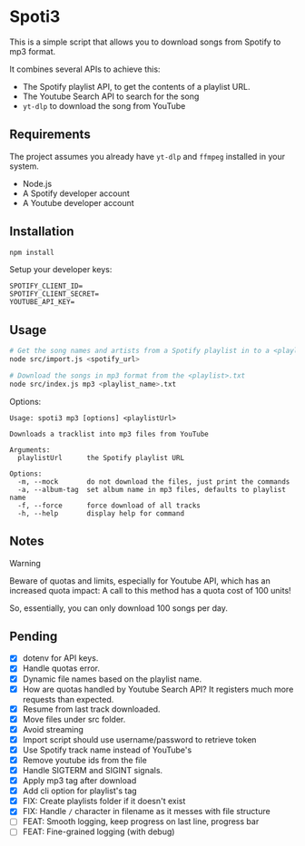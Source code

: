 # Spoti3

This is a simple script that allows you to download songs from Spotify to mp3 format.

It combines several APIs to achieve this:

- The Spotify playlist API, to get the contents of a playlist URL.
- The Youtube Search API to search for the song
- `yt-dlp` to download the song from YouTube

## Requirements

The project assumes you already have `yt-dlp` and `ffmpeg` installed in your system.

- Node.js
- A Spotify developer account
- A Youtube developer account

## Installation

```bash
npm install
```

Setup your developer keys:

```
SPOTIFY_CLIENT_ID=
SPOTIFY_CLIENT_SECRET=
YOUTUBE_API_KEY=
```

## Usage

```bash
# Get the song names and artists from a Spotify playlist in to a <playlist_name>.txt
node src/import.js <spotify_url>

# Download the songs in mp3 format from the <playlist>.txt
node src/index.js mp3 <playlist_name>.txt
```

Options:

```
Usage: spoti3 mp3 [options] <playlistUrl>

Downloads a tracklist into mp3 files from YouTube

Arguments:
  playlistUrl      the Spotify playlist URL

Options:
  -m, --mock       do not download the files, just print the commands
  -a, --album-tag  set album name in mp3 files, defaults to playlist name
  -f, --force      force download of all tracks
  -h, --help       display help for command
```

## Notes

> [!WARNING]
> Beware of quotas and limits, especially for Youtube API, which has an increased quota impact: A call to this method has a quota cost of 100 units!
>
> So, essentially, you can only download 100 songs per day.

## Pending

- [x] dotenv for API keys.
- [x] Handle quotas error.
- [x] Dynamic file names based on the playlist name.
- [x] How are quotas handled by Youtube Search API? It registers much more requests than expected.
- [x] Resume from last track downloaded.
- [x] Move files under src folder.
- [x] Avoid streaming
- [x] Import script should use username/password to retrieve token
- [x] Use Spotify track name instead of YouTube's
- [x] Remove youtube ids from the file
- [x] Handle SIGTERM and SIGINT signals.
- [x] Apply mp3 tag after download
- [x] Add cli option for playlist's tag
- [x] FIX: Create playlists folder if it doesn't exist
- [x] FIX: Handle `/` character in filename as it messes with file structure
- [ ] FEAT: Smooth logging, keep progress on last line, progress bar
- [ ] FEAT: Fine-grained logging (with debug)
